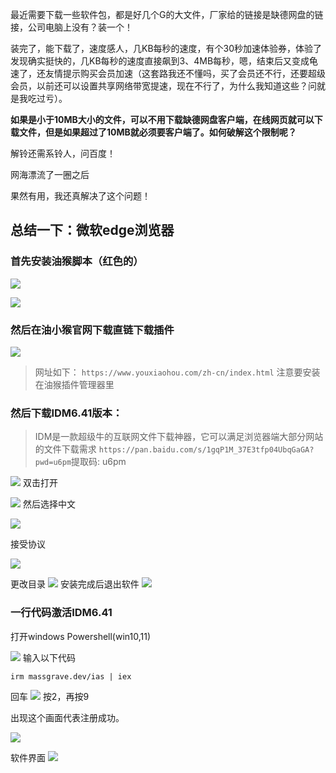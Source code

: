 最近需要下载一些软件包，都是好几个G的大文件，厂家给的链接是缺德网盘的链接，公司电脑上没有？装一个！

装完了，能下载了，速度感人，几KB每秒的速度，有个30秒加速体验券，体验了发现确实挺快的，几KB每秒的速度直接飙到3、4MB每秒，嗯，结束后又变成龟速了，还友情提示购买会员加速（这套路我还不懂吗，买了会员还不行，还要超级会员，以前还可以设置共享网络带宽提速，现在不行了，为什么我知道这些？问就是我吃过亏）。

**如果是小于10MB大小的文件，可以不用下载缺德网盘客户端，在线网页就可以下载文件，但是如果超过了10MB就必须要客户端了。如何破解这个限制呢？**

解铃还需系铃人，问百度！

网海漂流了一圈之后

果然有用，我还真解决了这个问题！

## **总结一下：微软edge浏览器**


### 首先安装油猴脚本（红色的）
![](https://files.mdnice.com/user/47467/4a55d732-a2ac-440d-bfff-14925cad581d.png)


![](https://files.mdnice.com/user/47467/ebbd05a6-3b44-4cf3-82ee-afec4ee5f20b.png)

### 然后在油小猴官网下载直链下载插件

![](https://files.mdnice.com/user/47467/1d398088-6553-4dda-ad41-0e189a4f8033.png)
> 网址如下：
`https://www.youxiaohou.com/zh-cn/index.html`
注意要安装在油猴插件管理器里

### 然后下载IDM6.41版本：

>IDM是一款超级牛的互联网文件下载神器，它可以满足浏览器端大部分网站的文件下载需求 `https://pan.baidu.com/s/1gqP1M_37E3tfp04UbqGaGA?pwd=u6pm`提取码: u6pm

![](https://files.mdnice.com/user/47467/2009d781-96db-4c8a-8cc0-bd9edef3f0d1.png)
双击打开

![](https://files.mdnice.com/user/47467/e091cf45-a211-4cc7-84ce-c3b2a4856745.png)
然后选择中文

![](https://files.mdnice.com/user/47467/3175ad68-ca25-4c34-a46d-096393e3004f.png)

接受协议

![](https://files.mdnice.com/user/47467/8dee6913-8b0c-4ee2-8370-9d9e4f4ba6b8.png)

更改目录
![](https://files.mdnice.com/user/47467/dd52581f-7df1-4f18-8e12-49ad0bdb01bc.png)
安装完成后退出软件
![](https://files.mdnice.com/user/47467/b0eae440-dd86-4ac4-a274-3ab409caff60.png)
### 一行代码激活IDM6.41
打开windows Powershell(win10,11)

![](https://files.mdnice.com/user/47467/6fad14a4-6fad-4e2b-b0a6-2920beea2f71.png)
输入以下代码
```
irm massgrave.dev/ias | iex
```
回车
![](https://files.mdnice.com/user/47467/08b4d584-8a2a-4140-a01d-5de6ae4c9e03.png)
按2，再按9

出现这个画面代表注册成功。

![](https://files.mdnice.com/user/47467/fdf5709f-d37f-4e64-931a-c92a01920b80.png)

软件界面
![](https://files.mdnice.com/user/47467/857f5dec-d7f5-4538-ba2b-40a633490215.png)
